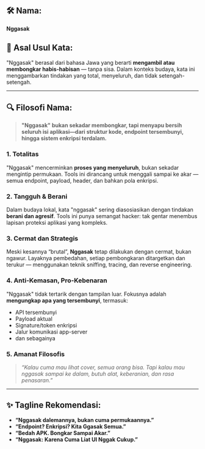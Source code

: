 ## 🛠️ **Nama:**

**Nggasak**

## 🧭 **Asal Usul Kata:**

"Nggasak" berasal dari bahasa Jawa yang berarti **mengambil atau membongkar habis-habisan** — tanpa sisa. Dalam konteks budaya, kata ini menggambarkan tindakan yang total, menyeluruh, dan tidak setengah-setengah.

---

## 🔍 **Filosofi Nama:**

> **"Nggasak" bukan sekadar membongkar, tapi menyapu bersih seluruh isi aplikasi—dari struktur kode, endpoint tersembunyi, hingga sistem enkripsi terdalam.**

### 1. **Totalitas**

"Nggasak" mencerminkan **proses yang menyeluruh**, bukan sekadar mengintip permukaan. Tools ini dirancang untuk menggali sampai ke akar — semua endpoint, payload, header, dan bahkan pola enkripsi.

### 2. **Tangguh & Berani**

Dalam budaya lokal, kata "nggasak" sering diasosiasikan dengan tindakan **berani dan agresif**. Tools ini punya semangat hacker: tak gentar menembus lapisan proteksi aplikasi yang kompleks.

### 3. **Cermat dan Strategis**

Meski kesannya “brutal”, **Nggasak** tetap dilakukan dengan cermat, bukan ngawur. Layaknya pembedahan, setiap pembongkaran ditargetkan dan terukur — menggunakan teknik sniffing, tracing, dan reverse engineering.

### 4. **Anti-Kemasan, Pro-Kebenaran**

"Nggasak" tidak tertarik dengan tampilan luar. Fokusnya adalah **mengungkap apa yang tersembunyi**, termasuk:

* API tersembunyi
* Payload aktual
* Signature/token enkripsi
* Jalur komunikasi app-server
* dan sebagainya

### 5. **Amanat Filosofis**

> *“Kalau cuma mau lihat cover, semua orang bisa. Tapi kalau mau nggasak sampai ke dalam, butuh alat, keberanian, dan rasa penasaran.”*

---

## ✨ Tagline Rekomendasi:

* **“Nggasak dalemannya, bukan cuma permukaannya.”**
* **“Endpoint? Enkripsi? Kita Ggasak Semua.”**
* **“Bedah APK. Bongkar Sampai Akar.”**
* **“Nggasak: Karena Cuma Liat UI Nggak Cukup.”**

